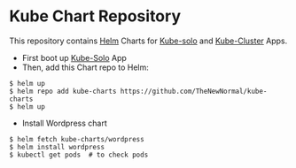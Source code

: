 # Kube Chart Repository


This repository contains [Helm](https://github.com/helm/heml) Charts for [Kube-solo](https://github.com/TheNewNormal/kube-solo-osx) and [Kube-Cluster](https://github.com/TheNewNormal/kube-cluster-osx) Apps.

- First boot up [Kube-Solo]() App
- Then, add this Chart repo to Helm:
```console
$ helm up
$ helm repo add kube-charts https://github.com/TheNewNormal/kube-charts
$ helm up
```
- Install Wordpress chart
```
$ helm fetch kube-charts/wordpress
$ helm install wordpress
$ kubectl get pods  # to check pods
```
